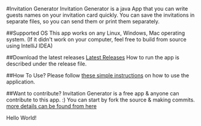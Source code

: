 #Invitation Generator
Invitation Generator is a java App that you can write guests names on your invitation card quickly. You can save the invitations in separate files, so you can send them or print them separately.

##Supported OS
This app works on any Linux, Windows, Mac operating system. 
(If it didn't work on your computer, feel free to build from source using IntelliJ IDEA)

##Download the latest releases
[Latest Releases](https://github.com/pgsamila/Invitation-Generator/releases/)
How to run the app is described under the release file.

##How To Use?
Please follow [these simple instructions](../README.md) on how to use the application.

##Want to contribute?
Invitation Generator is a free app & anyone can contribute to this app. :)
You can start by fork the source & making commits.
[more details can be found from here](../README.md)

<html>
    <body>
        Hello World!
    </body>
</html>